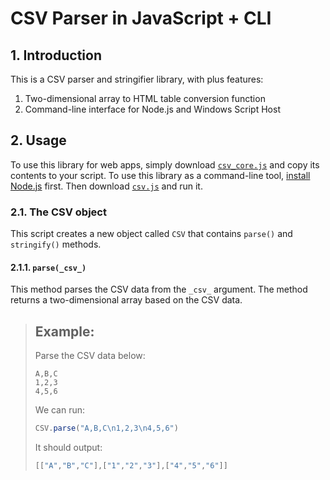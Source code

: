 CSV Parser in JavaScript + CLI
==============================

## 1. Introduction

This is a CSV parser and stringifier library, with plus features:
1. Two-dimensional array to HTML table conversion function
2. Command-line interface for Node.js and Windows Script Host

## 2. Usage

To use this library for web apps, simply download [``csv_core.js``](https://raw.githubusercontent.com/intel386dx/csv/main/csv_core.js) and copy its contents to your script.
To use this library as a command-line tool, [install Node.js](https://nodejs.org/) first. Then download [``csv.js``](https://raw.githubusercontent.com/intel386dx/csv/main/csv.js) and run it.

### 2.1. The CSV object

This script creates a new object called ``CSV`` that contains ``parse()`` and ``stringify()`` methods.

#### 2.1.1. ``parse(_csv_)``

This method parses the CSV data from the ``_csv_`` argument. The method returns a two-dimensional array based on the CSV data.

> ## Example:
> Parse the CSV data below:
> 
> ```csv
> A,B,C
> 1,2,3
> 4,5,6
> ```
> 
> We can run:
> ```javascript
> CSV.parse("A,B,C\n1,2,3\n4,5,6")
> ```
>
> It should output:
> ```javascript
> [["A","B","C"],["1","2","3"],["4","5","6"]]
> ```
